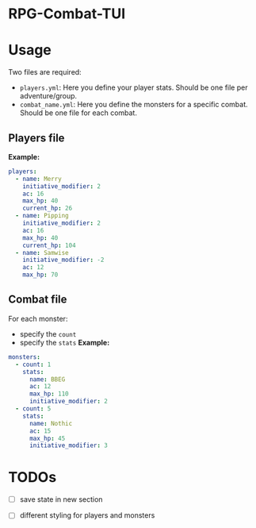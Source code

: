 # RPG-Combat-TUI

# Usage
Two files are required:
- `players.yml`: Here you define your player stats. Should be one file per adventure/group.
- `combat_name.yml`: Here you define the monsters for a specific combat. Should be one file for each combat.
## Players file
**Example:**
```yml
players:
  - name: Merry
    initiative_modifier: 2
    ac: 16
    max_hp: 40
    current_hp: 26
  - name: Pipping
    initiative_modifier: 2
    ac: 16
    max_hp: 40
    current_hp: 104
  - name: Samwise
    initiative_modifier: -2
    ac: 12
    max_hp: 70
```
## Combat file
For each monster:
- specify the `count`
- specify the `stats`
**Example:**
```yml
monsters:
  - count: 1
    stats:
      name: BBEG
      ac: 12
      max_hp: 110
      initiative_modifier: 2
  - count: 5
    stats:
      name: Nothic
      ac: 15
      max_hp: 45
      initiative_modifier: 3
```

# TODOs
- [ ] save state in new section
- [ ] different styling for players and monsters

